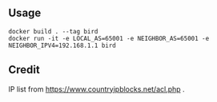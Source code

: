 ## Usage

```shell
docker build . --tag bird
docker run -it -e LOCAL_AS=65001 -e NEIGHBOR_AS=65001 -e NEIGHBOR_IPV4=192.168.1.1 bird
```

## Credit

IP list from https://www.countryipblocks.net/acl.php .
